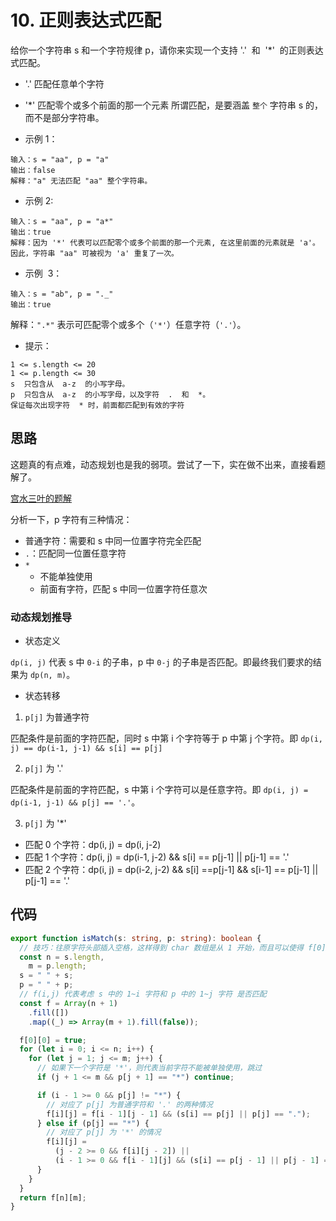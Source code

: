 # 10. 正则表达式匹配

给你一个字符串 s 和一个字符规律 p，请你来实现一个支持 '.'  和  '\*'  的正则表达式匹配。

- '.' 匹配任意单个字符
- '\*' 匹配零个或多个前面的那一个元素
  所谓匹配，是要涵盖 `整个` 字符串 s 的，而不是部分字符串。

- 示例 1：

```
输入：s = "aa", p = "a"
输出：false
解释："a" 无法匹配 "aa" 整个字符串。
```

- 示例 2:

```
输入：s = "aa", p = "a*"
输出：true
解释：因为 '*' 代表可以匹配零个或多个前面的那一个元素, 在这里前面的元素就是 'a'。因此，字符串 "aa" 可被视为 'a' 重复了一次。
```

- 示例  3：

```
输入：s = "ab", p = "._"
输出：true
```

解释：`".*"` 表示可匹配零个或多个（`'*'`）任意字符（`'.'`）。

- 提示：

```
1 <= s.length <= 20
1 <= p.length <= 30
s  只包含从  a-z  的小写字母。
p  只包含从  a-z  的小写字母，以及字符  .  和  *。
保证每次出现字符  * 时，前面都匹配到有效的字符
```

## 思路

这题真的有点难，动态规划也是我的弱项。尝试了一下，实在做不出来，直接看题解了。

[宫水三叶的题解](https://leetcode.cn/problems/regular-expression-matching/solution/shua-chuan-lc-dong-tai-gui-hua-jie-fa-by-zn9w/)

分析一下，p 字符有三种情况：

- 普通字符：需要和 s 中同一位置字符完全匹配
- `.`：匹配同一位置任意字符
- `*`
  - 不能单独使用
  - 前面有字符，匹配 s 中同一位置字符任意次

### 动态规划推导

- 状态定义

`dp(i, j)` 代表 s 中 `0-i` 的子串，p 中 `0-j` 的子串是否匹配。即最终我们要求的结果为 `dp(n, m)`。

- 状态转移

1. `p[j]` 为普通字符

匹配条件是前面的字符匹配，同时 s 中第 i 个字符等于 p 中第 j 个字符。即 `dp(i, j) == dp(i-1, j-1) && s[i] == p[j]`

2. `p[j]` 为 '.'

匹配条件是前面的字符匹配，s 中第 i 个字符可以是任意字符。即 `dp(i, j) = dp(i-1, j-1) && p[j] == '.'`。

3. `p[j]` 为 '\*'

- 匹配 0 个字符：dp(i, j) = dp(i, j-2)
- 匹配 1 个字符：dp(i, j) = dp(i-1, j-2) && s[i] == p[j-1] || p[j-1] == '.'
- 匹配 2 个字符：dp(i, j) = dp(i-2, j-2) && s[i] ==p[j-1]
  && s[i-1] == p[j-1] || p[j-1] == '.'

## 代码

```ts
export function isMatch(s: string, p: string): boolean {
  // 技巧：往原字符头部插入空格，这样得到 char 数组是从 1 开始，而且可以使得 f[0][0] = true，可以将 true 这个结果滚动下去
  const n = s.length,
    m = p.length;
  s = " " + s;
  p = " " + p;
  // f(i,j) 代表考虑 s 中的 1~i 字符和 p 中的 1~j 字符 是否匹配
  const f = Array(n + 1)
    .fill([])
    .map((_) => Array(m + 1).fill(false));

  f[0][0] = true;
  for (let i = 0; i <= n; i++) {
    for (let j = 1; j <= m; j++) {
      // 如果下一个字符是 '*'，则代表当前字符不能被单独使用，跳过
      if (j + 1 <= m && p[j + 1] == "*") continue;

      if (i - 1 >= 0 && p[j] != "*") {
        // 对应了 p[j] 为普通字符和 '.' 的两种情况
        f[i][j] = f[i - 1][j - 1] && (s[i] == p[j] || p[j] == ".");
      } else if (p[j] == "*") {
        // 对应了 p[j] 为 '*' 的情况
        f[i][j] =
          (j - 2 >= 0 && f[i][j - 2]) ||
          (i - 1 >= 0 && f[i - 1][j] && (s[i] == p[j - 1] || p[j - 1] == "."));
      }
    }
  }
  return f[n][m];
}
```
